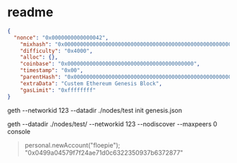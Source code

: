 # readme

```json
{
  "nonce": "0x0000000000000042",
    "mixhash": "0x0000000000000000000000000000000000000000000000000000000000000000",
    "difficulty": "0x4000",
    "alloc": {},
    "coinbase": "0x0000000000000000000000000000000000000000",
    "timestamp": "0x00",
    "parentHash": "0x0000000000000000000000000000000000000000000000000000000000000000",
    "extraData": "Custem Ethereum Genesis Block",
    "gasLimit": "0xffffffff"
}
```


geth --networkid 123 --datadir ./nodes/test init genesis.json

geth --datadir ./nodes/test/ --networkid 123 --nodiscover --maxpeers 0 console

>personal.newAccount("floepie");
"0x0499a04579f7f24ae71d0c6322350937b6372877"


